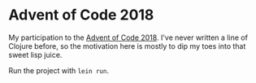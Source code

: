 Advent of Code 2018
===================

My participation to the [Advent of Code 2018](https://adventofcode.com/2018). I've never written a line of Clojure before, so the motivation here is mostly to dip my toes into that sweet lisp juice.

Run the project with `lein run`.
